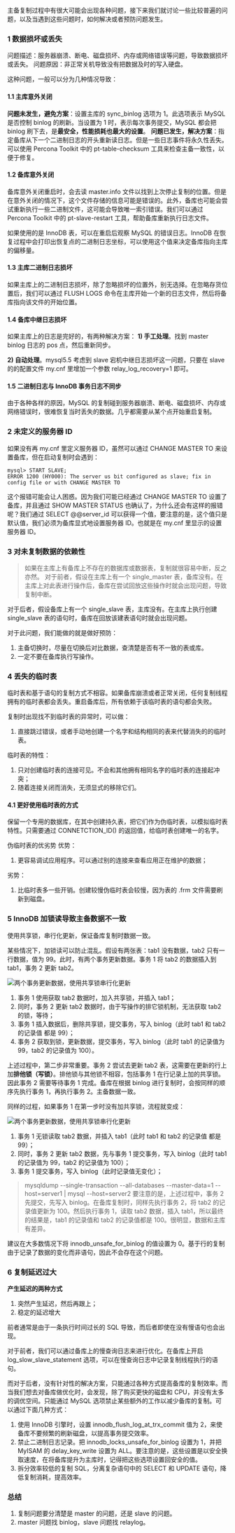主备复制过程中有很大可能会出现各种问题，接下来我们就讨论一些比较普遍的问题，以及当遇到这些问题时，如何解决或者预防问题发生。

### 1 数据损坏或丢失
问题描述：服务器崩溃、断电、磁盘损坏、内存或网络错误等问题，导致数据损坏或丢失。
问题原因：非正常关机导致没有把数据及时的写入硬盘。

这种问题，一般可以分为几种情况导致：
#### 1.1 主库意外关闭
**问题未发生，避免方案**：设置主库的 sync_binlog 选项为 1。此选项表示 MySQL 是否控制 binlog 的刷新。当设置为 1 时，表示每次事务提交，MySQL 都会把 binlog 刷下去，是**最安全，性能损耗也最大的设置**。
**问题已发生，解决方案**：指定备库从下一个二进制日志的开头重新读日志。但是一些日志事件将永久性丢失。可以使用 Percona Toolkit 中的 pt-table-checksum 工具来检查主备一致性，以便于修复。

#### 1.2 备库意外关闭
备库意外关闭重启时，会去读 master.info 文件以找到上次停止复制的位置。但是在意外关闭的情况下，这个文件存储的信息可能是错误的。此外，备库也可能会尝试重新执行一些二进制文件，这可能会导致唯一索引错误。我们可以通过 Percona Toolkit 中的 pt-slave-restart 工具，帮助备库重新执行日志文件。

如果使用的是 InnoDB 表，可以在重启后观察 MySQL 的错误日志。InnoDB 在恢复过程中会打印出恢复点的二进制日志坐标，可以使用这个值来决定备库指向主库的偏移量。

#### 1.3 主库二进制日志损坏
如果主库上的二进制日志损坏，除了忽略损坏的位置外，别无选择。在忽略存货位置后，我们可以通过 FLUSH LOGS 命令在主库开始一个新的日志文件，然后将备库指向该文件的开始位置。

#### 1.4 备库中继日志损坏

如果主库上的日志是完好的，有两种解决方案：
**1) 手工处理**。找到 master  binlog 日志的 pos 点，然后重新同步。

**2) 自动处理**。mysql5.5 考虑到 slave 宕机中继日志损坏这一问题，只要在 slave 的的配置文件 my.cnf 里增加一个参数 relay_log_recovery=1 即可。

#### 1.5 二进制日志与 InnoDB 事务日志不同步

由于各种各样的原因，MySQL 的复制碰到服务器崩溃、断电、磁盘损坏、内存或网络错误时，很难恢复当时丢失的数据。几乎都需要从某个点开始重启复制。

### 2 未定义的服务器 ID
如果没有再 my.cnf 里定义服务器 ID，虽然可以通过 CHANGE MASTER TO 来设置备库，但在启动复制时会遇到：
```
mysql> START SLAVE;
ERROR 1200 (HY000): The server us bit configured as slave; fix in config file or with CHANGE MASTER TO
```

这个报错可能会让人困惑。因为我们可能已经通过 CHANGE MASTER TO 设置了备库，并且通过 SHOW MASTER STATUS 也确认了，为什么还会有这样的报错呢？我们通过 SELECT @@server_id 可以获得一个值，要注意的是，这个值只是默认值，我们必须为备库显式地设置服务器 ID。也就是在 my.cnf 里显示的设置服务器 ID。

### 3 对未复制数据的依赖性
> 如果在主库上有备库上不存在的数据库或数据表，复制就很容易中断，反之亦然。
对于前者，假设在主库上有一个 single_master 表，备库没有。在主库上对此表进行操作后，备库在尝试回放这些操作时就会出现问题，导致复制中断。

对于后者，假设备库上有一个 single_slave 表，主库没有。在主库上执行创建 single_slave 表的语句时，备库在回放该建表语句时就会出现问题。

对于此问题，我们能做的就是做好预防：
1. 主备切换时，尽量在切换后对比数据，查清楚是否有不一致的表或库。
2. 一定不要在备库执行写操作。

### 4 丢失的临时表
临时表和基于语句的复制方式不相容。如果备库崩溃或者正常关闭，任何复制线程拥有的临时表都会丢失。重启备库后，所有依赖于该临时表的语句都会失败。

复制时出现找不到临时表的异常时，可以做：
1. 直接跳过错误，或者手动地创建一个名字和结构相同的表来代替消失的的临时表。

临时表的特性：
1. 只对创建临时表的连接可见。不会和其他拥有相同名字的临时表的连接起冲突；
2. 随着连接关闭而消失，无须显式的移除它们。

#### 4.1 更好使用临时表的方式
保留一个专用的数据库，在其中创建持久表，把它们作为伪临时表，以模拟临时表特性。只需要通过 CONNETCTION_ID() 的返回值，给临时表创建唯一的名字。

伪临时表的优劣势
优势：
1. 更容易调试应用程序。可以通过别的连接来查看应用正在维护的数据；

劣势：
1. 比临时表多一些开销。创建较慢伪临时表会较慢，因为表的 .frm 文件需要刷新到磁盘。

### 5 InnoDB 加锁读导致主备数据不一致
使用共享锁，串行化更新，保证备库复制时数据一致。

某些情况下，加锁读可以防止混乱。假设有两张表：tab1 没有数据，tab2 只有一行数据，值为 99。此时，有两个事务更新数据。事务 1 将 tab2 的数据插入到 tab1，事务 2 更新 tab2。

![两个事务更新数据，使用共享锁串行化更新](https://github.com/zibinli/blog/blob/master/MySQL/image/3-1.png?raw=true)

1. 事务 1 使用获取 tab2 数据时，加入共享锁，并插入 tab1；
2. 同时，事务 2 更新 tab2 数据时，由于写操作的排它锁机制，无法获取 tab2 的锁，等待；
3. 事务 1 插入数据后，删除共享锁，提交事务，写入 binlog（此时 tab1 和 tab2 的记录值 都是 99）；
4. 事务 2 获取到锁，更新数据，提交事务，写入 binlog（此时 tab1 的记录值为 99，tab2 的记录值为 100）。

上述过程中，第二步非常重要。事务 2 尝试去更新 tab2 表，这需要在更新的行上加**排他锁（写锁）**。排他锁与其他锁不相容，包括事务 1 在行记录上加的共享锁。因此事务 2 需要等待事务 1 完成。备库在根据 binlog 进行复制时，会按同样的顺序先执行事务 1，再执行事务 2。主备数据一致。

同样的过程，如果事务 1 在第一步时没有加共享锁，流程就变成：

![两个事务更新数据，使用共享锁串行化更新](https://github.com/zibinli/blog/blob/master/MySQL/image/3-2.png?raw=true)

1. 事务 1 无锁读取 tab2 数据，并插入 tab1（此时 tab1 和 tab2 的记录值 都是 99）；
2. 同时，事务 2 更新 tab2 数据，先与事务 1 提交事务，写入 binlog（此时 tab1 的记录值为 99，tab2 的记录值为 100）；
3. 事务 1 提交事务，写入 binlog（此时记录值无变化）；
> mysqldump --single-transaction --all-databases --master-data=1 --host=server1 | mysql --host=server2
要注意的是，上述过程中，事务 2 先提交，先写入 binlog。在备库复制时，同样先执行事务 2，将 tab2 的记录值更新为 100。然后执行事务 1，读取 tab2 数据，插入 tab1，所以最终的结果是，tab1 的记录值和 tab2 的记录值都是 100。很明显，数据和主库有差异。

建议在大多数情况下将 innodb_unsafe_for_binlog 的值设置为 0。基于行的复制由于记录了数据的变化而非语句，因此不会存在这个问题。

### 6 复制延迟过大
**产生延迟的两种方式**
1. 突然产生延迟，然后再跟上；
2. 稳定的延迟增大

前者通常是由于一条执行时间过长的 SQL 导致，而后者即使在没有慢语句也会出现。

对于前者，我们可以通过备库上的慢查询日志来进行优化。在备库上开启 log_slow_slave_statement 选项，可以在慢查询日志中记录复制线程执行的语句。

而对于后者，没有针对性的解决方案，只能通过各种方式提高备库的复制效率。而当我们想去对备库做优化时，会发现，除了购买更快的磁盘和 CPU，并没有太多的调优空间。只能通过 MySQL 选项禁止某些额外的工作以减少备库的复制。可以通过下面几种方式：
1. 使用 InnoDB 引擎时，设置 innodb_flush_log_at_trx_commit 值为 2，来使备库不要频繁的刷新磁盘，以提高事务提交效率。
2. 禁止二进制日志记录。把 innodb_locks_unsafe_for_binlog 设置为 1，并把 MyISAM 的 delay_key_write 设置为 ALL。要注意的是，这些设置是以安全换取速度，在将备库提升为主库时，记得把这些选项设置回安全的值。
3. 拆分效率较低的复制 SQL，分离复杂语句中的 SELECT 和 UPDATE 语句，降低复制消耗，提高效率。

### 总结
1. 复制问题要分清楚是 master 的问题，还是 slave 的问题。
2. master 问题找 binlog，slave 问题找 relaylog。
